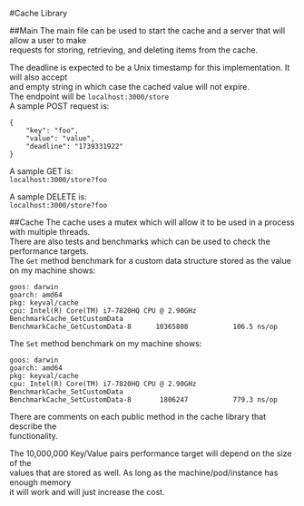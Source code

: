 #Cache Library

##Main
The main file can be used to start the cache and a server that will allow a user to make \
requests for storing, retrieving, and deleting items from the cache.

The deadline is expected to be a Unix timestamp for this implementation. It will also accept \
and empty string in which case the cached value will not expire. \
The endpoint will be `localhost:3000/store` \
A sample POST request is:
```
{
    "key": "foo",
    "value": "value",
    "deadline": "1739331922"
}
```

A sample GET is:\
`localhost:3000/store?foo`

A sample DELETE is:\
`localhost:3000/store?foo`

##Cache
The cache uses a mutex which will allow it to be used in a process with multiple threads.\
There are also tests and benchmarks which can be used to check the performance targets.\
The `Get` method benchmark for a custom data structure stored as the value on my machine shows:
```
goos: darwin
goarch: amd64
pkg: keyval/cache
cpu: Intel(R) Core(TM) i7-7820HQ CPU @ 2.90GHz
BenchmarkCache_GetCustomData
BenchmarkCache_GetCustomData-8   	10365808	       106.5 ns/op
```

The `Set` method benchmark on my machine shows:
```
goos: darwin
goarch: amd64
pkg: keyval/cache
cpu: Intel(R) Core(TM) i7-7820HQ CPU @ 2.90GHz
BenchmarkCache_SetCustomData
BenchmarkCache_SetCustomData-8   	 1806247	       779.3 ns/op
```

There are comments on each public method in the cache library that describe the\
functionality.

The 10,000,000 Key/Value pairs performance target will depend on the size of the\
values that are stored as well. As long as the machine/pod/instance has enough memory\
it will work and will just increase the cost.
